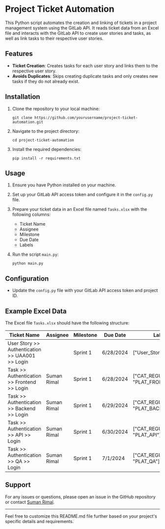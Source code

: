 # Project Ticket Automation

This Python script automates the creation and linking of tickets in a project management system using the GitLab API. It reads ticket data from an Excel file and interacts with the GitLab API to create user stories and tasks, as well as link tasks to their respective user stories.

## Features

- **Ticket Creation**: Creates tasks for each user story and links them to the respective user story.
- **Avoids Duplicates**: Skips creating duplicate tasks and only creates new tasks if they do not already exist.

## Installation

1. Clone the repository to your local machine:

   ```
   git clone https://github.com/yourusername/project-ticket-automation.git
   ```

2. Navigate to the project directory:

   ```
   cd project-ticket-automation
   ```

3. Install the required dependencies:

   ```
   pip install -r requirements.txt
   ```

## Usage

1. Ensure you have Python installed on your machine.
2. Set up your GitLab API access token and configure it in the `config.py` file.
3. Prepare your ticket data in an Excel file named `Tasks.xlsx` with the following columns:

   - Ticket Name
   - Assignee
   - Milestone
   - Due Date
   - Labels

4. Run the script `main.py`:

   ```
   python main.py
   ```

## Configuration

- Update the `config.py` file with your GitLab API access token and project ID.

## Example Excel Data

The Excel file `Tasks.xlsx` should have the following structure:

| Ticket Name                                          | Assignee    | Milestone | Due Date  | Labels                            |
|------------------------------------------------------|-------------|-----------|-----------|-----------------------------------|
| User Story >> Authentication >> UAA001 >> Login     |             | Sprint 1  | 6/28/2024 | ["User_Story"]                    |
| Task >> Authentication >> Frontend >> Login          | Suman Rimal | Sprint 1  | 6/28/2024 | ["CAT_REGULAR", "PLAT_FRONTEND"] |
| Task >> Authentication >> Backend >> Login           | Suman Rimal | Sprint 1  | 6/29/2024 | ["CAT_REGULAR", "PLAT_BACKEND/CMS"]|
| Task >> Authentication >> API >> Login               | Suman Rimal | Sprint 1  | 6/30/2024 | ["CAT_REGULAR", "PLAT_API"]       |
| Task >> Authentication >> QA >> Login                | Suman Rimal | Sprint 1  | 7/1/2024  | ["CAT_REGULAR", "PLAT_QA"]        |

## Support

For any issues or questions, please open an issue in the GitHub repository or contact [Suman Rimal](mailto:sumanrimalconnect@gmail.com).



---

Feel free to customize this README.md file further based on your project's specific details and requirements.